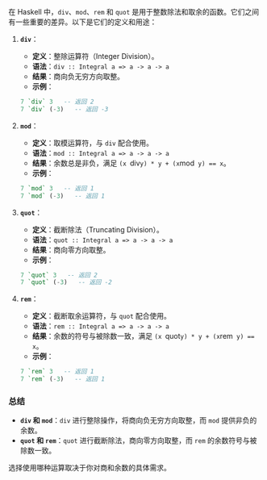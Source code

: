 在 Haskell 中，`div`、`mod`、`rem` 和 `quot` 是用于整数除法和取余的函数。它们之间有一些重要的差异。以下是它们的定义和用途：

1. **`div`**：
   - **定义**：整除运算符（Integer Division）。
   - **语法**：`div :: Integral a => a -> a -> a`
   - **结果**：商向负无穷方向取整。
   - **示例**：
   ```haskell
   7 `div` 3   -- 返回 2
   7 `div` (-3)   -- 返回 -3
   ```

2. **`mod`**：
   - **定义**：取模运算符，与 `div` 配合使用。
   - **语法**：`mod :: Integral a => a -> a -> a`
   - **结果**：余数总是非负，满足 `(x `div` y) * y + (x `mod` y) == x`。
   - **示例**：
   ```haskell
   7 `mod` 3   -- 返回 1
   7 `mod` (-3)   -- 返回 1
   ```

3. **`quot`**：
   - **定义**：截断除法（Truncating Division）。
   - **语法**：`quot :: Integral a => a -> a -> a`
   - **结果**：商向零方向取整。
   - **示例**：
   ```haskell
   7 `quot` 3   -- 返回 2
   7 `quot` (-3)   -- 返回 -2
   ```

4. **`rem`**：
   - **定义**：截断取余运算符，与 `quot` 配合使用。
   - **语法**：`rem :: Integral a => a -> a -> a`
   - **结果**：余数的符号与被除数一致，满足 `(x `quot` y) * y + (x `rem` y) == x`。
   - **示例**：
   ```haskell
   7 `rem` 3   -- 返回 1
   7 `rem` (-3)   -- 返回 1
   ```

### 总结

- **`div` 和 `mod`**：`div` 进行整除操作，将商向负无穷方向取整，而 `mod` 提供非负的余数。
- **`quot` 和 `rem`**：`quot` 进行截断除法，商向零方向取整，而 `rem` 的余数符号与被除数一致。

选择使用哪种运算取决于你对商和余数的具体需求。
